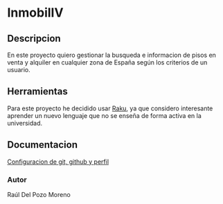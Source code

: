 # InmobilIV

## Descripcion

En este proyecto quiero gestionar la busqueda e informacion de pisos en venta y alquiler en cualquier zona de España según los criterios de un usuario.


## Herramientas


Para este proyecto he decidido usar [Raku](https://raku.org/), ya que considero interesante aprender un nuevo lenguaje que no se enseña de forma activa en la universidad.

## Documentacion

[Configuracion de git, github y perfil](docs/config.md)

### Autor

Raúl Del Pozo Moreno